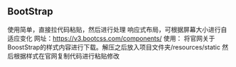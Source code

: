 ## BootStrap
   使用简单，直接拉代码粘贴，然后进行处理
   响应式布局，可根据屏幕大小进行自适应变化
   网址：https://v3.bootcss.com/components/
使用：
   将官网关于BoostStrap的样式内容进行下载。解压之后放入项目文件夹/resources/static
   然后根据样式在官网复制代码进行粘贴修改
   
   
